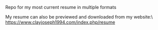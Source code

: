 Repo for my most current resume in multiple formats

My resume can also be previewed and downloaded from my website:\ 
https://www.clayjoseph1994.com/index.php/resume

